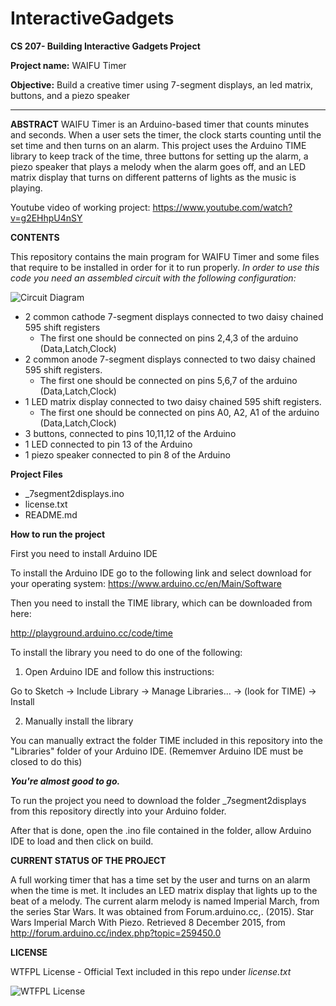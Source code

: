 # InteractiveGadgets
**CS 207- Building Interactive Gadgets Project**

**Project name:** WAIFU Timer

**Objective:** Build a creative timer using 7-segment displays, an led matrix, buttons, and a piezo speaker

---

**ABSTRACT**
WAIFU Timer is an Arduino-based timer that counts minutes and seconds. When a user sets the timer, the clock starts counting until the set time and then turns on an alarm. This project uses the Arduino TIME library to keep track of the time, three buttons for setting up the alarm, a piezo speaker that plays a melody when the alarm goes off, and an LED matrix display that turns on different patterns of lights as the music is playing.

Youtube video of working project: https://www.youtube.com/watch?v=g2EHhpU4nSY

**CONTENTS**

This repository contains the main program for WAIFU Timer and some files that require to be installed in order for it to run properly.
_In order to use this code you need an assembled circuit with the following configuration:_

![Circuit Diagram](http://41.media.tumblr.com/06e87693569d048489fe0325bf053026/tumblr_nz0wa3muqY1qbngy8o1_500.jpg)


* 2 common cathode 7-segment displays connected to two daisy chained 595 shift registers
  * The first one should be connected on pins 2,4,3 of the arduino (Data,Latch,Clock)
* 2 common anode 7-segment displays connected to two daisy chained 595 shift registers. 
  * The first one should be connected on pins 5,6,7 of the arduino (Data,Latch,Clock)
* 1 LED matrix display connected to two daisy chained 595 shift registers.
  * The first one should be connected on pins A0, A2, A1 of the arduino (Data,Latch,Clock)
* 3 buttons, connected to pins 10,11,12 of the Arduino
* 1 LED connected to pin 13 of the Arduino
* 1 piezo speaker connected to pin 8 of the Arduino
   
**Project Files**

* _7segment2displays.ino
* license.txt
* README.md

**How to run the project**

First you need to install Arduino IDE

To install the Arduino IDE go to the following link and select download for your operating system:
https://www.arduino.cc/en/Main/Software

Then you need to install the TIME library, which can be downloaded from here:

http://playground.arduino.cc/code/time

To install the library you need to do one of the following:

1. Open Arduino IDE and follow this instructions:

Go to Sketch -> Include Library -> Manage Libraries... -> (look for TIME) -> Install

2. Manually install the library

You can manually extract the folder TIME included in this repository into the "Libraries" folder of your Arduino IDE. (Rememver Arduino IDE must be closed to do this)

**_You're almost good to go._**

To run the project you need to download the folder _7segment2displays from this repository directly into your Arduino folder.

After that is done, open the .ino file contained in the folder, allow Arduino IDE to load and then click on build.


**CURRENT STATUS OF THE PROJECT**

A full working timer that has a time set by the user and turns on an alarm when the time is met. It includes an LED matrix display that lights up to the beat of a melody.
The current alarm melody is named Imperial March, from the series Star Wars. It was obtained from Forum.arduino.cc,. (2015). Star Wars Imperial March With Piezo. Retrieved 8 December 2015, from http://forum.arduino.cc/index.php?topic=259450.0


**LICENSE**

WTFPL License - Official Text included in this repo under _license.txt_

![WTFPL License](http://www.wtfpl.net/wp-content/uploads/2012/12/logo-220x1601.png)




